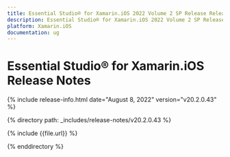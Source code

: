 ```yaml
---
title: Essential Studio® for Xamarin.iOS 2022 Volume 2 SP Release Release Notes  
description: Essential Studio® for Xamarin.iOS 2022 Volume 2 SP Release Release Notes  
platform: Xamarin.iOS
documentation: ug
---
```


# Essential Studio® for Xamarin.iOS  Release Notes  

{% include release-info.html date="August 8, 2022"  version="v20.2.0.43" %} 

{% directory path: _includes/release-notes/v20.2.0.43 %}

{% include {{file.url}} %}

{% enddirectory %}